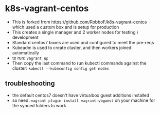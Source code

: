 # k8s-vagrant-centos
- This is forked from https://github.com/RobboF/k8s-vagrant-centos which used a custom box and is setup for production
- This creates a single manager and 2 worker nodes for testing / development
- Standard centos7 boxes are used and configured to meet the pre-reqs
- Kubeadm is used to create cluster, and then workers joined automatically
- to run: `vagrant up`
- Then copy the last command to run kubectl commands against the cluster: `kubectl --kubeconfig config get nodes`

## troubleshooting
- the default centos7 doesn't have virtualbox guest additions installed
- so need: `vagrant plugin install vagrant-vbguest` on your machine for the synced folders to work